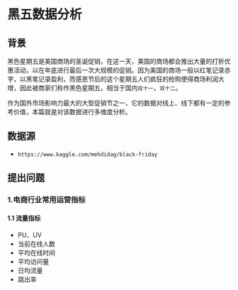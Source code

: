 # 黑五数据分析

背景
--
黑色星期五是美国商场的圣诞促销，在这一天，美国的商场都会推出大量的打折优惠活动，以在年底进行最后一次大规模的促销。因为美国的商场一般以红笔记录赤字，以黑笔记录盈利，而感恩节后的这个星期五人们疯狂的抢购使得商场利润大增，因此被商家们称作黑色星期五。相当于国内`双十一`，`双十二`。

作为国外市场影响力最大的大型促销节之一，它的数据对线上、线下都有一定的参考价值，本篇就是对该数据进行多维度分析。

数据源
--
* `https://www.kaggle.com/mehdidag/black-friday`

提出问题
--
### 1.电商行业常用运营指标
#### 1.1 流量指标
* PU、UV
* 当前在线人数
* 平均在线时间
* 平均访问量
* 日均流量
* 跳出率


